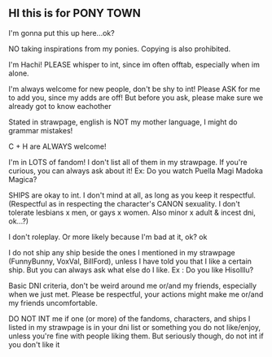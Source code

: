 ## HI this is for PONY TOWN

I'm gonna put this up here...ok?

NO taking inspirations from my ponies. Copying is also prohibited.

I'm Hachi! PLEASE whisper to int, since im often offtab, especially when im alone.

I'm always welcome for new people, don't be shy to int! Please ASK for me to add you, since my adds are off! But before you ask, please make sure we already got to know eachother

Stated in strawpage, english is NOT my mother language, I might do grammar mistakes!

C + H are ALWAYS welcome!

I'm in LOTS of fandom! I don't list all of them in my strawpage. If you're curious, you can always ask about it!
Ex: Do you watch Puella Magi Madoka Magica?

SHIPS are okay to int. I don't mind at all, as long as you keep it respectful.
(Respectful as in respecting the character's CANON sexuality. I don't tolerate lesbians x men, or gays x women. Also minor x adult & incest dni, ok...?)

I don't roleplay. Or more likely because I'm bad at it, ok? ok

I do not ship any ship beside the ones I mentioned in my strawpage (FunnyBunny, VoxVal, BillFord), unless I have told you that I like a certain ship. But you can always ask what else do I like.
Ex : Do you like HisoIllu?

Basic DNI criteria, don't be weird around me or/and my friends, especially when we just met. Please be respectful, your actions might make me or/and my friends uncomfortable.

DO NOT INT me if one (or more) of the fandoms, characters, and ships I listed in my strawpage is in your dni list or something you do not like/enjoy, unless you're fine with people liking them. But seriously though, do not int if you don't like it
<!--
**cipherites/cipherites** is a ✨ _special_ ✨ repository because its `README.md` (this file) appears on your GitHub profile.

Here are some ideas to get you started:

- 🔭 I’m currently working on ...
- 🌱 I’m currently learning ...
- 👯 I’m looking to collaborate on ...
- 🤔 I’m looking for help with ...
- 💬 Ask me about ...
- 📫 How to reach me: ...
- 😄 Pronouns: ...
- ⚡ Fun fact: ...
-->
